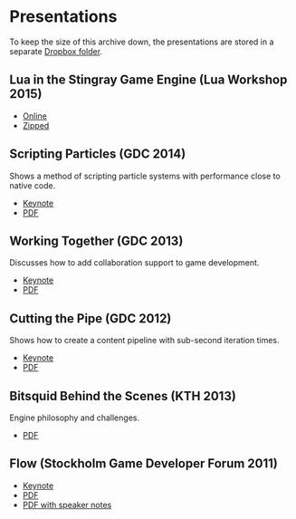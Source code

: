 # Presentations

To keep the size of this archive down, the presentations are stored in a separate [Dropbox folder](https://www.dropbox.com/sh/92vvtwgxyfh1bj7/AACfOtWPsV0wRLyK-ujDiOBra?dl=0).

## Lua in the Stingray Game Engine (Lua Workshop 2015)

* [Online](http://www.frykholm.se/presentations/lua-workshop-2015/index.html)
* [Zipped](http://www.frykholm.se/presentations/lua-workshop-2015.zip)

## Scripting Particles (GDC 2014)

Shows a method of scripting particle systems with performance close to native code. 

* [Keynote](https://www.dropbox.com/s/3136tee0yua41f2/scripting-particles.key?dl=0)
* [PDF](https://www.dropbox.com/s/k4fvt0utdot1r6t/scripting-particles.pdf?dl=0)


## Working Together (GDC 2013)

Discusses how to add collaboration support to game development.

* [Keynote](https://www.dropbox.com/s/uxxd00dievrdrrg/working-together.key?dl=0)
* [PDF](https://www.dropbox.com/s/jj0jhysmdrp4tiv/working-together.pdf?dl=0)

## Cutting the Pipe (GDC 2012)

Shows how to create a content pipeline with sub-second iteration times.

* [Keynote](https://www.dropbox.com/s/rx40xu8cfxku6lf/cutting-the-pipe.key?dl=0)
* [PDF](https://www.dropbox.com/s/v8c6dr70h85c94f/cutting-the-pipe.pdf?dl=0)

## Bitsquid Behind the Scenes (KTH 2013)

Engine philosophy and challenges.

* [PDF](https://www.dropbox.com/s/5sfw683akp1lwyk/bitsquid-behind-the-scenes.pdf?dl=0)

## Flow (Stockholm Game Developer Forum 2011)

* [Keynote](https://www.dropbox.com/s/k3wt7g80r8q8tw9/flow.key?dl=0)
* [PDF](https://www.dropbox.com/s/z7sff8wexm5fzkt/flow.pdf?dl=0)
* [PDF with speaker notes](https://www.dropbox.com/s/7u0rajjrqacy6fz/flow-notes.pdf?dl=0)

